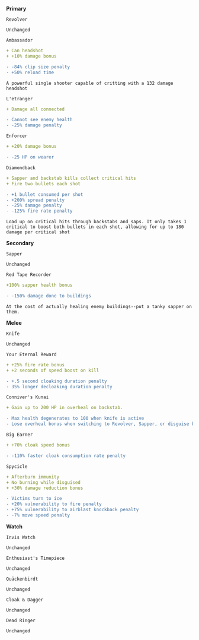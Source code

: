 __**Primary**__


```fix
Revolver
```
```
Unchanged
```


```fix
Ambassador
```
```yaml
+ Can headshot
+ +10% damage bonus
```
```diff
- -84% clip size penalty
- +50% reload time
```
```
A powerful single shooter capable of critting with a 132 damage headshot
```


```fix
L'etranger
```
```yaml
+ Damage all connected
```
```diff
- Cannot see enemy health
- -25% damage penalty
```


```fix
Enforcer
```
```yaml
+ +20% damage bonus
```
```diff
- -25 HP on wearer
```


```fix
Diamondback
```
```yaml
+ Sapper and backstab kills collect critical hits
+ Fire two bullets each shot
```
```diff
- +1 bullet consumed per shot
- +200% spread penalty
- -25% damage penalty
- -125% fire rate penalty
```

```
Load up on critical hits through backstabs and saps. It only takes 1 critical to boost both bullets in each shot, allowing for up to 180 damage per critical shot
```




__**Secondary**__


```fix
Sapper
```
```
Unchanged
```


```fix
Red Tape Recorder
```
```yaml
+100% sapper health bonus
```
```diff
- -150% damage done to buildings
```
```
At the cost of actually healing enemy buildings--put a tanky sapper on them.
```


__**Melee**__


```fix
Knife
```
```
Unchanged
```


```fix
Your Eternal Reward
```
```yaml
+ +25% fire rate bonus
+ +2 seconds of speed boost on kill
```
```diff
- +.5 second cloaking duration penalty
- 35% longer decloaking duration penalty
```


```fix
Conniver's Kunai
```
```yaml
+ Gain up to 200 HP in overheal on backstab.
```
```diff
- Max health degenerates to 100 when knife is active
- Lose overheal bonus when switching to Revolver, Sapper, or disguise kit
```


```fix
Big Earner
```
```yaml
+ +70% cloak speed bonus
```
```diff
- -110% faster cloak consumption rate penalty
```


```fix
Spycicle
```
```yaml
+ Afterburn immunity
+ No burning while disguised
+ +30% damage reduction bonus
```
```diff
- Victims turn to ice
- +20% vulnerability to fire penalty
- +75% vulnerability to airblast knockback penalty
- -7% move speed penalty
```


__**Watch**__


```fix
Invis Watch
```
```
Unchanged
```


```fix
Enthusiast's Timepiece
```
```
Unchanged
```


```fix
Quäckenbirdt
```
```
Unchanged
```


```fix
Cloak & Dagger
```
```
Unchanged
```


```fix
Dead Ringer
```
```
Unchanged
```